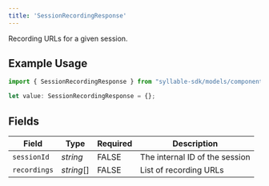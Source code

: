 ```yaml
---
title: 'SessionRecordingResponse'
---
```


Recording URLs for a given session.

## Example Usage

```typescript
import { SessionRecordingResponse } from "syllable-sdk/models/components";

let value: SessionRecordingResponse = {};
```

## Fields

| Field                          | Type                           | Required                       | Description                    |
| ------------------------------ | ------------------------------ | ------------------------------ | ------------------------------ |
| `sessionId`                    | *string*                       | FALSE             | The internal ID of the session |
| `recordings`                   | *string*[]                     | FALSE             | List of recording URLs         |